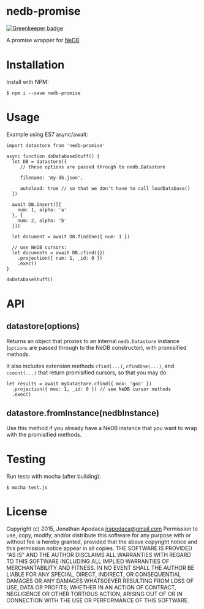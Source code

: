 nedb-promise
============

[![Greenkeeper badge](https://badges.greenkeeper.io/jrop/nedb-promise.svg)](https://greenkeeper.io/)

A promise wrapper for [NeDB](https://github.com/louischatriot/nedb).

Installation
============

Install with NPM:

`$ npm i --save nedb-promise`

Usage
=====

Example using ES7 async/await:
```
import datastore from 'nedb-promise'

async function doDatabaseStuff() {
  let DB = datastore({
     // these options are passed through to nedb.Datastore

     filename: 'my-db.json',

     autoload: true // so that we don't have to call loadDatabase()
  })

  await DB.insert([{
    num: 1, alpha: 'a'
  }, {
    num: 2, alpha: 'b'
  }])

  let document = await DB.findOne({ num: 1 })

  // use NeDB cursors:
  let documents = await DB.cfind({})
    .projection({ num: 1, _id: 0 })
    .exec()
}

doDatabaseStuff()
```

API
===

## datastore(options)

Returns an object that proxies to an internal `nedb.Datastore` instance (`options` are passed through to the NeDB constructor), with promisified methods.

It also includes extension methods `cfind(...)`, `cfindOne(...)`, and `ccount(...)` that return promisified cursors, so that you may do:

```
let results = await myDataStore.cfind({ moo: 'goo' })
  .projection({ moo: 1, _id: 0 }) // see NeDB cursor methods
  .exec()
```

## datastore.fromInstance(nedbInstance)

Use this method if you already have a NeDB instance that you want to wrap with the promisified methods.

Testing
=======

Run tests with mocha (after building):

```
$ mocha test.js
```

License
=======
Copyright (c) 2015, Jonathan Apodaca <jrapodaca@gmail.com>
Permission to use, copy, modify, and/or distribute this software for any purpose with or without fee is hereby granted, provided that the above copyright notice and this permission notice appear in all copies.
THE SOFTWARE IS PROVIDED "AS IS" AND THE AUTHOR DISCLAIMS ALL WARRANTIES WITH REGARD TO THIS SOFTWARE INCLUDING ALL IMPLIED WARRANTIES OF MERCHANTABILITY AND FITNESS. IN NO EVENT SHALL THE AUTHOR BE LIABLE FOR ANY SPECIAL, DIRECT, INDIRECT, OR CONSEQUENTIAL DAMAGES OR ANY DAMAGES WHATSOEVER RESULTING FROM LOSS OF USE, DATA OR PROFITS, WHETHER IN AN ACTION OF CONTRACT, NEGLIGENCE OR OTHER TORTIOUS ACTION, ARISING OUT OF OR IN CONNECTION WITH THE USE OR PERFORMANCE OF THIS SOFTWARE.

